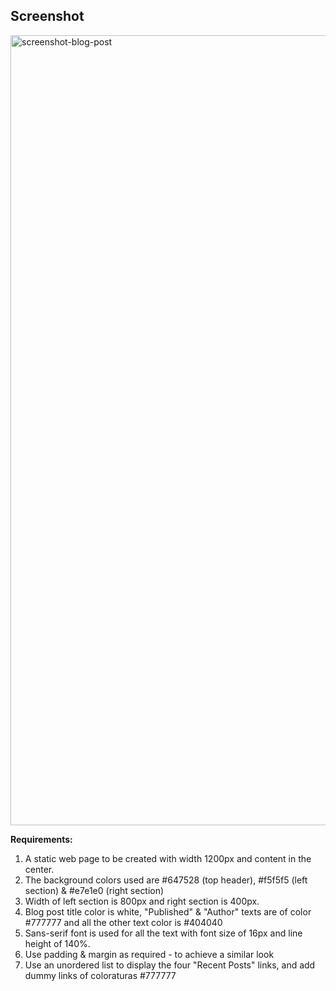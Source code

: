 ## Screenshot

<img width="1264" alt="screenshot-blog-post" src="https://user-images.githubusercontent.com/74656238/114281902-b5a49e80-9a5e-11eb-8a5d-d154667d1157.png">

**Requirements:**

1. A static web page to be created with width 1200px and content in the center.
2. The background colors used are #647528 (top header), #f5f5f5 (left section) & #e7e1e0 (right section)
3. Width of left section is 800px and right section is 400px.
4. Blog post title color is white, "Published" & "Author" texts are of color #777777 and all the other text color is #404040
5. Sans-serif font is used for all the text with font size of 16px and line height of 140%.
6. Use padding & margin as required - to achieve a similar look
7. Use an unordered list to display the four "Recent Posts" links, and add dummy links of coloraturas #777777
